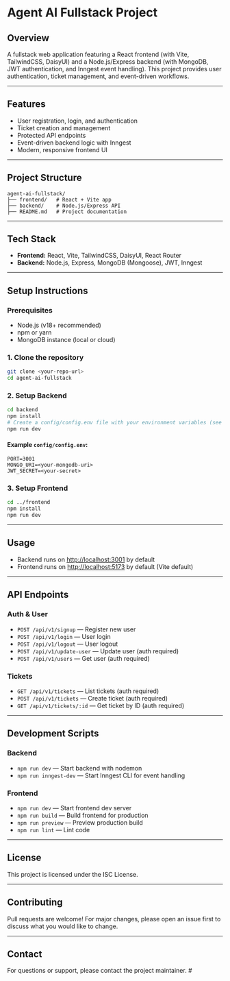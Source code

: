 # Agent AI Fullstack Project

## Overview
A fullstack web application featuring a React frontend (with Vite, TailwindCSS, DaisyUI) and a Node.js/Express backend (with MongoDB, JWT authentication, and Inngest event handling). This project provides user authentication, ticket management, and event-driven workflows.

---

## Features
- User registration, login, and authentication
- Ticket creation and management
- Protected API endpoints
- Event-driven backend logic with Inngest
- Modern, responsive frontend UI

---

## Project Structure
```
agent-ai-fullstack/
├── frontend/   # React + Vite app
├── backend/    # Node.js/Express API
├── README.md   # Project documentation
```

---

## Tech Stack
- **Frontend:** React, Vite, TailwindCSS, DaisyUI, React Router
- **Backend:** Node.js, Express, MongoDB (Mongoose), JWT, Inngest

---

## Setup Instructions

### Prerequisites
- Node.js (v18+ recommended)
- npm or yarn
- MongoDB instance (local or cloud)

### 1. Clone the repository
```bash
git clone <your-repo-url>
cd agent-ai-fullstack
```

### 2. Setup Backend
```bash
cd backend
npm install
# Create a config/config.env file with your environment variables (see below)
npm run dev
```

#### Example `config/config.env`:
```
PORT=3001
MONGO_URI=<your-mongodb-uri>
JWT_SECRET=<your-secret>
```

### 3. Setup Frontend
```bash
cd ../frontend
npm install
npm run dev
```

---

## Usage
- Backend runs on [http://localhost:3001](http://localhost:3001) by default
- Frontend runs on [http://localhost:5173](http://localhost:5173) by default (Vite default)

---

## API Endpoints

### Auth & User
- `POST /api/v1/signup` — Register new user
- `POST /api/v1/login` — User login
- `POST /api/v1/logout` — User logout
- `POST /api/v1/update-user` — Update user (auth required)
- `POST /api/v1/users` — Get user (auth required)

### Tickets
- `GET /api/v1/tickets` — List tickets (auth required)
- `POST /api/v1/tickets` — Create ticket (auth required)
- `GET /api/v1/tickets/:id` — Get ticket by ID (auth required)

---

## Development Scripts

### Backend
- `npm run dev` — Start backend with nodemon
- `npm run inngest-dev` — Start Inngest CLI for event handling

### Frontend
- `npm run dev` — Start frontend dev server
- `npm run build` — Build frontend for production
- `npm run preview` — Preview production build
- `npm run lint` — Lint code

---

## License
This project is licensed under the ISC License.

---

## Contributing
Pull requests are welcome! For major changes, please open an issue first to discuss what you would like to change.

---

## Contact
For questions or support, please contact the project maintainer. #